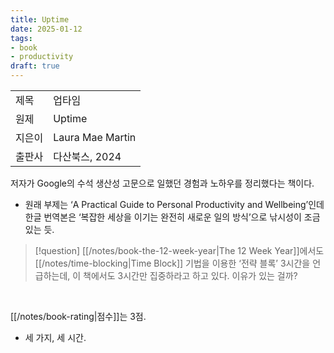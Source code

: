 ```yaml
---
title: Uptime
date: 2025-01-12
tags:
- book
- productivity
draft: true
---
```


| | |
| --- | --- |
| 제목 | 업타임 |
| 원제 | Uptime |
| 지은이 | Laura Mae Martin |
| 출판사 | 다산북스, 2024 |


저자가 Google의 수석 생산성 고문으로 일했던 경험과 노하우를 정리했다는 책이다.
- 원래 부제는 ‘A Practical Guide to Personal Productivity and Wellbeing’인데 한글 번역본은 ‘복잡한 세상을 이기는 완전히 새로운 일의 방식’으로 낚시성이 조금 있는 듯.

> [!question]
> [[/notes/book-the-12-week-year|The 12 Week Year]]에서도 [[/notes/time-blocking|Time Block]] 기법을 이용한 ‘전략 블록’ 3시간을 언급하는데, 이 책에서도 3시간만 집중하라고 하고 있다. 
> 이유가 있는 걸까?

<BR />

[[/notes/book-rating|점수]]는 3점.
- 세 가지, 세 시간.
